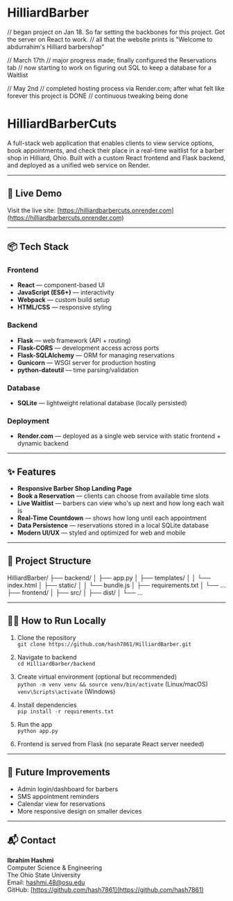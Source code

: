 # HilliardBarber

// began project on Jan 18. So far setting the backbones for this project. Got the server on React to work.
// all that the website prints is "Welcome to abdurrahim's Hilliard barbershop"

// March 17th
// major progress made; finally configured the Reservations tab
// now starting to work on figuring out SQL to keep a database for a Waitlist 

// May 2nd
// completed hosting process via Render.com; after what felt like forever this project is DONE
// continuous tweaking being done 

# HilliardBarberCuts

A full-stack web application that enables clients to view service options, book appointments, and check their place in a real-time waitlist for a barber shop in Hilliard, Ohio. Built with a custom React frontend and Flask backend, and deployed as a unified web service on Render.

---

## 🚀 Live Demo

Visit the live site: [https://hilliardbarbercuts.onrender.com](https://hilliardbarbercuts.onrender.com)

---

## 📦 Tech Stack

### Frontend
- **React** — component-based UI
- **JavaScript (ES6+)** — interactivity
- **Webpack** — custom build setup
- **HTML/CSS** — responsive styling

### Backend
- **Flask** — web framework (API + routing)
- **Flask-CORS** — development access across ports
- **Flask-SQLAlchemy** — ORM for managing reservations
- **Gunicorn** — WSGI server for production hosting
- **python-dateutil** — time parsing/validation

### Database
- **SQLite** — lightweight relational database (locally persisted)

### Deployment
- **Render.com** — deployed as a single web service with static frontend + dynamic backend

---

## ✨ Features

- **Responsive Barber Shop Landing Page**
- **Book a Reservation** — clients can choose from available time slots
- **Live Waitlist** — barbers can view who's up next and how long each wait is
- **Real-Time Countdown** — shows how long until each appointment
- **Data Persistence** — reservations stored in a local SQLite database
- **Modern UI/UX** — styled and optimized for web and mobile

---

## 📁 Project Structure

HilliardBarber/
├── backend/
│ ├── app.py
│ ├── templates/
│ │ └── index.html
│ ├── static/
│ │ └── bundle.js
│ ├── requirements.txt
│ └── ...
├── frontend/
│ ├── src/
│ ├── dist/
│ └── ...


---

## 🧑‍💻 How to Run Locally

1. Clone the repository  
   `git clone https://github.com/hash7861/HilliardBarber.git`

2. Navigate to backend  
   `cd HilliardBarber/backend`

3. Create virtual environment (optional but recommended)  
   `python -m venv venv && source venv/bin/activate` (Linux/macOS)  
   `venv\Scripts\activate` (Windows)

4. Install dependencies  
   `pip install -r requirements.txt`

5. Run the app  
   `python app.py`

6. Frontend is served from Flask (no separate React server needed)

---

## 📌 Future Improvements

- Admin login/dashboard for barbers
- SMS appointment reminders
- Calendar view for reservations
- More responsive design on smaller devices

---

## 📬 Contact

**Ibrahim Hashmi**  
Computer Science & Engineering  
The Ohio State University  
Email: hashmi.48@osu.edu  
GitHub: [https://github.com/hash7861](https://github.com/hash7861)
